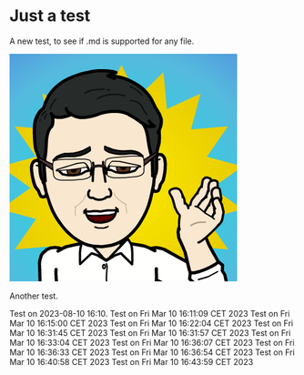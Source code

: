 # Just a test
A new test, to see if .md is supported for any file.

![Test](me_bitstripped.png)

Another test.

Test on 2023-08-10 16:10.
Test on Fri Mar 10 16:11:09 CET 2023
Test on Fri Mar 10 16:15:00 CET 2023
Test on Fri Mar 10 16:22:04 CET 2023
Test on Fri Mar 10 16:31:45 CET 2023
Test on Fri Mar 10 16:31:57 CET 2023
Test on Fri Mar 10 16:33:04 CET 2023
Test on Fri Mar 10 16:36:07 CET 2023
Test on Fri Mar 10 16:36:33 CET 2023
Test on Fri Mar 10 16:36:54 CET 2023
Test on Fri Mar 10 16:40:58 CET 2023
Test on Fri Mar 10 16:43:59 CET 2023
